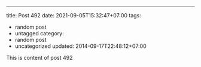 ---
title: Post 492
date: 2021-09-05T15:32:47+07:00
tags:
  - random post
  - untagged
category:
  - random post
  - uncategorized
updated: 2014-09-17T22:48:12+07:00

This is content of post 492